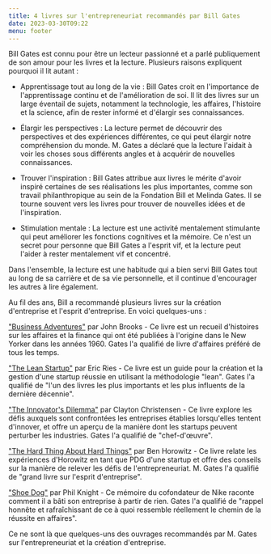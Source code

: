 ```yaml
---
title: 4 livres sur l'entrepreneuriat recommandés par Bill Gates
date: 2023-03-30T09:22
menu: footer
---
```

Bill Gates est connu pour être un lecteur passionné et a parlé publiquement de son amour pour les livres et la lecture. Plusieurs raisons expliquent pourquoi il lit autant :

- Apprentissage tout au long de la vie : Bill Gates croit en l'importance de l'apprentissage continu et de l'amélioration de soi. Il lit des livres sur un large éventail de sujets, notamment la technologie, les affaires, l'histoire et la science, afin de rester informé et d'élargir ses connaissances.

- Élargir les perspectives : La lecture permet de découvrir des perspectives et des expériences différentes, ce qui peut élargir notre compréhension du monde. M. Gates a déclaré que la lecture l'aidait à voir les choses sous différents angles et à acquérir de nouvelles connaissances.

- Trouver l'inspiration : Bill Gates attribue aux livres le mérite d'avoir inspiré certaines de ses réalisations les plus importantes, comme son travail philanthropique au sein de la Fondation Bill et Melinda Gates. Il se tourne souvent vers les livres pour trouver de nouvelles idées et de l'inspiration.

- Stimulation mentale : La lecture est une activité mentalement stimulante qui peut améliorer les fonctions cognitives et la mémoire. Ce n'est un secret pour personne que Bill Gates a l'esprit vif, et la lecture peut l'aider à rester mentalement vif et concentré.

Dans l'ensemble, la lecture est une habitude qui a bien servi Bill Gates tout au long de sa carrière et de sa vie personnelle, et il continue d'encourager les autres à lire également.

Au fil des ans, Bill a recommandé plusieurs livres sur la création d'entreprise et l'esprit d'entreprise. En voici quelques-uns :

["Business Adventures"](https://amzn.to/3lKRRne) par John Brooks - Ce livre est un recueil d'histoires sur les affaires et la finance qui ont été publiées à l'origine dans le New Yorker dans les années 1960. Gates l'a qualifié de livre d'affaires préféré de tous les temps.

["The Lean Startup"](https://amzn.to/3zinYh3) par Eric Ries - Ce livre est un guide pour la création et la gestion d'une startup réussie en utilisant la méthodologie "lean". Gates l'a qualifié de "l'un des livres les plus importants et les plus influents de la dernière décennie".

["The Innovator's Dilemma"](https://amzn.to/3Zu1cO3) par Clayton Christensen - Ce livre explore les défis auxquels sont confrontées les entreprises établies lorsqu'elles tentent d'innover, et offre un aperçu de la manière dont les startups peuvent perturber les industries. Gates l'a qualifié de "chef-d'œuvre".

["The Hard Thing About Hard Things"](https://amzn.to/3KjDH5N) par Ben Horowitz - Ce livre relate les expériences d'Horowitz en tant que PDG d'une startup et offre des conseils sur la manière de relever les défis de l'entrepreneuriat. M. Gates l'a qualifié de "grand livre sur l'esprit d'entreprise".

["Shoe Dog"](https://amzn.to/3M6GvV8) par Phil Knight - Ce mémoire du cofondateur de Nike raconte comment il a bâti son entreprise à partir de rien. Gates l'a qualifié de "rappel honnête et rafraîchissant de ce à quoi ressemble réellement le chemin de la réussite en affaires".

Ce ne sont là que quelques-uns des ouvrages recommandés par M. Gates sur l'entrepreneuriat et la création d'entreprise.